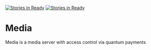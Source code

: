 [![Stories in Ready](https://badge.waffle.io/quantumpayments/testcoin.png?label=ready&title=Ready)](https://waffle.io/quantumpayments/testcoin)
[![Stories in Ready](https://badge.waffle.io/quantumpayments/testcoin.png?label=ready&title=Ready)](https://waffle.io/quantumpayments/testcoin)
# Media

Media is a media server with access control via quantum payments 
